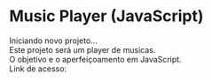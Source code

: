 # Music Player (JavaScript)
Iniciando novo projeto...<br>
Este projeto será um player de musicas.<br>
O objetivo e o aperfeiçoamento em JavaScript.<br>
Link de acesso: 
